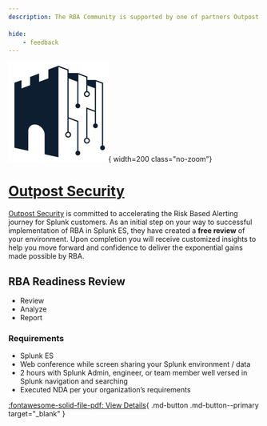 ```yaml
---
description: The RBA Community is supported by one of partners Outpost Security. Outpost Security is committed to accelerating the Risk Based Alerting journey for Splunk customers.

hide:
    - feedback
---
```


![Outpost Security](/assets/outpost-security.jpg){ width=200 class="no-zoom"}

# [Outpost Security][outpost]

[Outpost Security][outpost] is committed to accelerating the Risk Based Alerting journey for Splunk customers. As an initial step on your way to successful implementation of RBA in Splunk ES, they have created a **free review** of your environment. Upon completion you will receive customized insights to help you move forward and confidence to deliver the exponential gains made possible by RBA.

## RBA Readiness Review

- Review
- Analyze
- Report

### Requirements

- Splunk ES
- Web conference while screen sharing your Splunk environment / data
- 2 hours with Splunk Admin, engineer, or team member well versed in Splunk
navigation and searching
- Executed NDA per your organization’s requirements

[:fontawesome-solid-file-pdf: View Details](/assets/partners/outpost/outpost-rba-readiness.pdf "RBA Readiness Review"){ .md-button .md-button--primary target="_blank" }

[outpost]: https://outpost-security.com/